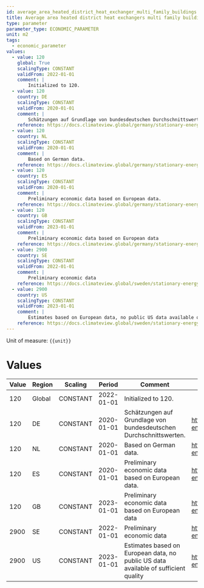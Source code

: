 ```yaml
---
id: average_area_heated_district_heat_exchanger_multi_family_buildings
title: Average area heated district heat exchangers multi family buildings
type: parameter
parameter_type: ECONOMIC_PARAMETER
unit: m2
tags:
  - economic_parameter
values:
  - value: 120
    global: True
    scalingType: CONSTANT
    validFrom: 2022-01-01
    comment: |
        Initialized to 120.
  - value: 120
    country: DE
    scalingType: CONSTANT
    validFrom: 2020-01-01
    comment: |
        Schätzungen auf Grundlage von bundesdeutschen Durchschnittswerten.
    reference: https://docs.climateview.global/germany/stationary-energy/economic-data/dh_germany/
  - value: 120
    country: NL
    scalingType: CONSTANT
    validFrom: 2020-01-01
    comment: |
        Based on German data.
    reference: https://docs.climateview.global/germany/stationary-energy/economic-data/dh_germany/
  - value: 120
    country: ES
    scalingType: CONSTANT
    validFrom: 2020-01-01
    comment: |
        Preliminary economic data based on European data.
    reference: https://docs.climateview.global/germany/stationary-energy/economic-data/dh_germany/
  - value: 120
    country: GB
    scalingType: CONSTANT
    validFrom: 2023-01-01
    comment: |
        Preliminary economic data based on European data
    reference: https://docs.climateview.global/germany/stationary-energy/economic-data/dh_germany/
  - value: 2900
    country: SE
    scalingType: CONSTANT
    validFrom: 2022-01-01
    comment: |
        Preliminary economic data
    reference: https://docs.climateview.global/sweden/stationary-energy/economic-data/district_heat/
  - value: 2900
    country: US
    scalingType: CONSTANT
    validFrom: 2023-01-01
    comment: |
        Estimates based on European data, no public US data available of sufficient quality
    reference: https://docs.climateview.global/sweden/stationary-energy/economic-data/district_heat/
---
```



Unit of measure: `{{unit}}`


# Values


| Value | Region | Scaling | Period | Comment | Reference |
|-------|--------|---------|--------|---------|-----------|
| 120 | Global | CONSTANT | 2022-01-01 | Initialized to 120. |  |
| 120 | DE | CONSTANT | 2020-01-01 | Schätzungen auf Grundlage von bundesdeutschen Durchschnittswerten. | https://docs.climateview.global/germany/stationary-energy/economic-data/dh_germany/ |
| 120 | NL | CONSTANT | 2020-01-01 | Based on German data. | https://docs.climateview.global/germany/stationary-energy/economic-data/dh_germany/ |
| 120 | ES | CONSTANT | 2020-01-01 | Preliminary economic data based on European data. | https://docs.climateview.global/germany/stationary-energy/economic-data/dh_germany/ |
| 120 | GB | CONSTANT | 2023-01-01 | Preliminary economic data based on European data | https://docs.climateview.global/germany/stationary-energy/economic-data/dh_germany/ |
| 2900 | SE | CONSTANT | 2022-01-01 | Preliminary economic data | https://docs.climateview.global/sweden/stationary-energy/economic-data/district_heat/ |
| 2900 | US | CONSTANT | 2023-01-01 | Estimates based on European data, no public US data available of sufficient quality | https://docs.climateview.global/sweden/stationary-energy/economic-data/district_heat/ |


